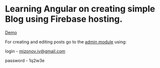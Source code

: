 # Learning Angular on creating simple Blog using Firebase hosting.

[Demo](https://angular-blog2022.firebaseapp.com/)

For creating and editing posts go to the [admin module](https://angular-blog2022.firebaseapp.com/admin/login) using:

login - mizonov.iv@gmail.com

password - 1q2w3e
